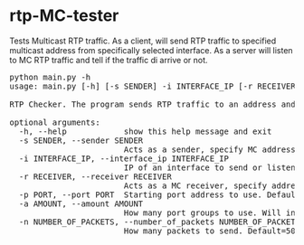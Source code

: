 # rtp-MC-tester
Tests Multicast RTP traffic. As a client, will send RTP traffic to specified multicast address from specifically selected interface. As a server will listen to MC RTP traffic and tell if the traffic di arrive or not.
<pre>
python main.py -h
usage: main.py [-h] [-s SENDER] -i INTERFACE_IP [-r RECEIVER] [-p PORT] [-a AMOUNT] [-n NUMBER_OF_PACKETS]

RTP Checker. The program sends RTP traffic to an address and checks if got RTP

optional arguments:
  -h, --help            show this help message and exit
  -s SENDER, --sender SENDER
                        Acts as a sender, specify MC address to send to
  -i INTERFACE_IP, --interface_ip INTERFACE_IP
                        IP of an interface to send or listen to MC traffic
  -r RECEIVER, --receiver RECEIVER
                        Acts as a MC receiver, specify address to listen
  -p PORT, --port PORT  Starting port address to use. Default 10000
  -a AMOUNT, --amount AMOUNT
                        How many port groups to use. Will increment by 10 the staring port a times. Default = 1
  -n NUMBER_OF_PACKETS, --number_of_packets NUMBER_OF_PACKETS
                        How many packets to send. Default=500

</pre>
